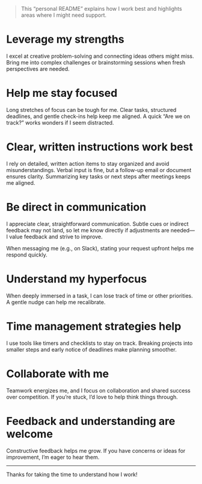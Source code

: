 >This “personal README” explains how I work best and highlights areas where I might need support.

# Leverage my strengths

I excel at creative problem-solving and connecting ideas others might miss. Bring me into complex challenges or brainstorming sessions when fresh perspectives are needed.

# Help me stay focused

Long stretches of focus can be tough for me. Clear tasks, structured deadlines, and gentle check-ins help keep me aligned. A quick “Are we on track?” works wonders if I seem distracted.

# Clear, written instructions work best

I rely on detailed, written action items to stay organized and avoid misunderstandings. Verbal input is fine, but a follow-up email or document ensures clarity. Summarizing key tasks or next steps after meetings keeps me aligned.

# Be direct in communication

I appreciate clear, straightforward communication. Subtle cues or indirect feedback may not land, so let me know directly if adjustments are needed—I value feedback and strive to improve.

When messaging me (e.g., on Slack), stating your request upfront helps me respond quickly.

# Understand my hyperfocus

When deeply immersed in a task, I can lose track of time or other priorities. A gentle nudge can help me recalibrate.

# Time management strategies help

I use tools like timers and checklists to stay on track. Breaking projects into smaller steps and early notice of deadlines make planning smoother.

# Collaborate with me

Teamwork energizes me, and I focus on collaboration and shared success over competition. If you’re stuck, I’d love to help think things through.

# Feedback and understanding are welcome

Constructive feedback helps me grow. If you have concerns or ideas for improvement, I’m eager to hear them.

---

Thanks for taking the time to understand how I work!
